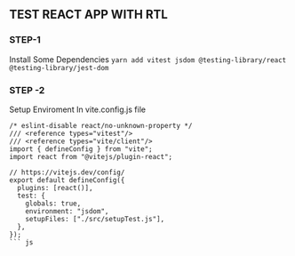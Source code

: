 
## TEST REACT APP WITH RTL

### STEP-1
Install Some Dependencies
``` yarn add vitest jsdom @testing-library/react @testing-library/jest-dom ```
### STEP -2
Setup Enviroment
In vite.config.js file
```
/* eslint-disable react/no-unknown-property */
/// <reference types="vitest"/>
/// <reference types="vite/client"/>
import { defineConfig } from "vite";
import react from "@vitejs/plugin-react";

// https://vitejs.dev/config/
export default defineConfig({
  plugins: [react()],
  test: {
    globals: true,
    environment: "jsdom",
    setupFiles: ["./src/setupTest.js"],
  },
});
``` js


